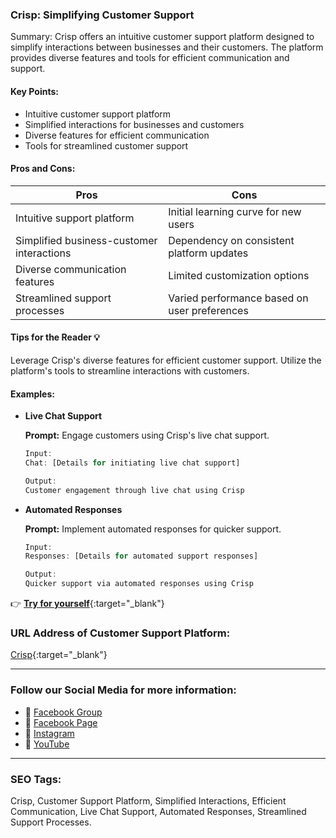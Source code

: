 ### Crisp: Simplifying Customer Support

Summary: Crisp offers an intuitive customer support platform designed to simplify interactions between businesses and their customers. The platform provides diverse features and tools for efficient communication and support.

#### Key Points:

- Intuitive customer support platform
- Simplified interactions for businesses and customers
- Diverse features for efficient communication
- Tools for streamlined customer support

#### Pros and Cons:

| Pros                                     | Cons                                        |
| ---------------------------------------- | -------------------------------------------- |
| Intuitive support platform               | Initial learning curve for new users         |
| Simplified business-customer interactions | Dependency on consistent platform updates   |
| Diverse communication features           | Limited customization options                |
| Streamlined support processes           | Varied performance based on user preferences|

#### Tips for the Reader 💡

Leverage Crisp's diverse features for efficient customer support. Utilize the platform's tools to streamline interactions with customers.

#### Examples:

- **Live Chat Support**

    **Prompt:** Engage customers using Crisp's live chat support.

    ```dart
    Input:
    Chat: [Details for initiating live chat support]

    Output:
    Customer engagement through live chat using Crisp
    ```

- **Automated Responses**

    **Prompt:** Implement automated responses for quicker support.

    ```dart
    Input:
    Responses: [Details for automated support responses]

    Output:
    Quicker support via automated responses using Crisp
    ```

👉 [**Try for yourself**](https://crisp.chat/){:target="_blank"}

### URL Address of Customer Support Platform:

[Crisp](https://crisp.chat/){:target="_blank"}

<hr>

### Follow our Social Media for more information:

- 📘 <a href="https://www.facebook.com/groups/trionxai" target="_blank">Facebook Group</a>
- 📄 <a href="https://www.facebook.com/ai.trionxai" target="_blank">Facebook Page</a>
- 📸 <a href="https://www.instagram.com/trionxai/" target="_blank">Instagram</a>
- 🎥 <a href="https://www.youtube.com/@robotdocs/" target="_blank">YouTube</a>

<hr>


### SEO Tags:

Crisp, Customer Support Platform, Simplified Interactions, Efficient Communication, Live Chat Support, Automated Responses, Streamlined Support Processes.